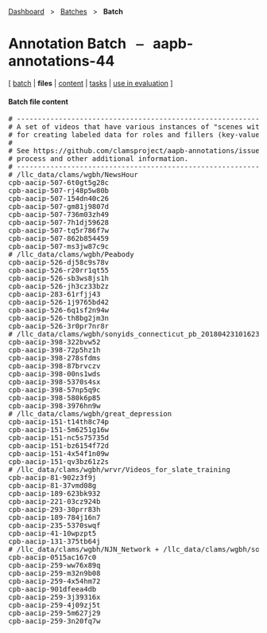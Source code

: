 [Dashboard](../../index.md)  &nbsp; > &nbsp; [Batches](../index.md)  &nbsp; > &nbsp; ****Batch**** 
# Annotation Batch &nbsp; ⎯ &nbsp; aapb-annotations-44

\[ [batch](index.md) | **files** | [content](content.md) | [tasks](tasks.md) | [use in evaluation](evaluation.md) \]

#### Batch file content

<pre>
# --------------------------------------------------------------------------------
# A set of videos that have various instances of "scenes with text" that are ideal
# for creating labeled data for roles and fillers (key-value pairs) extraction.
#
# See https://github.com/clamsproject/aapb-annotations/issues/44 for the selection
# process and other additional information.
# --------------------------------------------------------------------------------
# /llc_data/clams/wgbh/NewsHour
cpb-aacip-507-6t0gt5g28c
cpb-aacip-507-rj48p5w80b
cpb-aacip-507-154dn40c26
cpb-aacip-507-gm81j9807d
cpb-aacip-507-736m03zh49
cpb-aacip-507-7h1dj59628
cpb-aacip-507-tq5r786f7w
cpb-aacip-507-862b854459
cpb-aacip-507-ms3jw87c9c
# /llc_data/clams/wgbh/Peabody
cpb-aacip-526-dj58c9s78v
cpb-aacip-526-r20rr1qt55
cpb-aacip-526-sb3ws8js1h
cpb-aacip-526-jh3cz33b2z
cpb-aacip-283-61rfjj43
cpb-aacip-526-1j9765bd42
cpb-aacip-526-6q1sf2n94w
cpb-aacip-526-th8bg2jm3n
cpb-aacip-526-3r0pr7nr8r
# /llc_data/clams/wgbh/sonyids_connecticut_pb_20180423101623
cpb-aacip-398-322bvw52
cpb-aacip-398-72p5hz1h
cpb-aacip-398-278sfdms
cpb-aacip-398-87brvczv
cpb-aacip-398-00ns1wds
cpb-aacip-398-5370s4sx
cpb-aacip-398-57np5q9c
cpb-aacip-398-580k6p85
cpb-aacip-398-3976hn9w
# /llc_data/clams/wgbh/great_depression
cpb-aacip-151-t14th8c74p
cpb-aacip-151-5m6251g16w
cpb-aacip-151-nc5s75735d
cpb-aacip-151-bz6154f72d
cpb-aacip-151-4x54f1n09w
cpb-aacip-151-qv3bz61z2s
# /llc_data/clams/wgbh/wrvr/Videos_for_slate_training
cpb-aacip-81-902z3f9j
cpb-aacip-81-37vmd08g
cpb-aacip-189-623bk932
cpb-aacip-221-03cz924b
cpb-aacip-293-30prr83h
cpb-aacip-189-784j16n7
cpb-aacip-235-5370swqf
cpb-aacip-41-10wpzpt5
cpb-aacip-131-375tb64j
# /llc_data/clams/wgbh/NJN_Network + /llc_data/clams/wgbh/sonyids_newjerseynetwork_20180423192048
cpb-aacip-0515ac167c0
cpb-aacip-259-ww76x89q
cpb-aacip-259-m32n9b08
cpb-aacip-259-4x54hm72
cpb-aacip-901dfeea4db
cpb-aacip-259-3j39316x
cpb-aacip-259-4j09zj5t
cpb-aacip-259-5m627j29
cpb-aacip-259-3n20fq7w
</pre>

